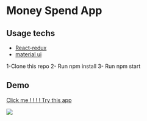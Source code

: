 # Money Spend App

## Usage techs

- [React-redux](https://react-redux.js.org/)
- [material ui ](https://mui.com/)

1-Clone this repo
2- Run npm install
3- Run npm start

## Demo

[Click me ! ! ! ! Try this app](https://moneyspend.netlify.app)

![](screen.gif)
